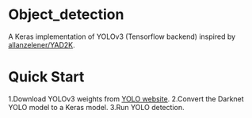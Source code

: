 # Object_detection
A Keras implementation of YOLOv3 (Tensorflow backend) inspired by [allanzelener/YAD2K](https://github.com/allanzelener/YAD2K).

# Quick Start
1.Download YOLOv3 weights from [YOLO website](http://pjreddie.com/darknet/yolo/).
2.Convert the Darknet YOLO model to a Keras model.
3.Run YOLO detection.



